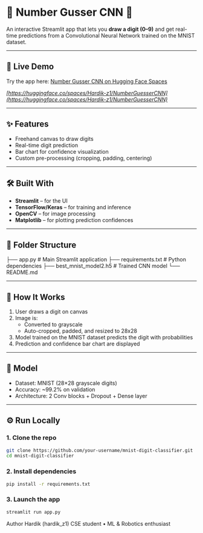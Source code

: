 # 🎲 Number Gusser CNN 🎲
An interactive Streamlit app that lets you **draw a digit (0–9)** and get real-time predictions from a Convolutional Neural Network trained on the MNIST dataset.

---

## 🚀 Live Demo

Try the app here: [Number Gusser CNN on Hugging Face Spaces](https://huggingface.co/spaces/Hardik-z1/NumberGuesserCNN)

_[https://huggingface.co/spaces/Hardik-z1/NumberGuesserCNN](https://huggingface.co/spaces/Hardik-z1/NumberGuesserCNN)_

---

## ✨ Features

- Freehand canvas to draw digits
- Real-time digit prediction
- Bar chart for confidence visualization
- Custom pre-processing (cropping, padding, centering)

---

## 🛠️ Built With

- **Streamlit** – for the UI
- **TensorFlow/Keras** – for training and inference
- **OpenCV** – for image processing
- **Matplotlib** – for plotting prediction confidences

---

## 📁 Folder Structure
├── app.py # Main Streamlit application
├── requirements.txt # Python dependencies
├── best_mnist_model2.h5 # Trained CNN model
└── README.md


---

## 🎲 How It Works

1. User draws a digit on canvas
2. Image is:
   - Converted to grayscale
   - Auto-cropped, padded, and resized to 28x28
3. Model trained on the MNIST dataset predicts the digit with probabilities
4. Prediction and confidence bar chart are displayed

---

## 💾 Model

- Dataset: MNIST (28×28 grayscale digits)
- Accuracy: ~99.2% on validation
- Architecture: 2 Conv blocks + Dropout + Dense layer

---

## ⚙️ Run Locally

### 1. Clone the repo

```bash
git clone https://github.com/your-username/mnist-digit-classifier.git
cd mnist-digit-classifier
```

### 2. Install dependencies
```bash
pip install -r requirements.txt
```

### 3. Launch the app
```bash
streamlit run app.py
```

Author
Hardik (hardik_z1)
CSE student • ML & Robotics enthusiast
